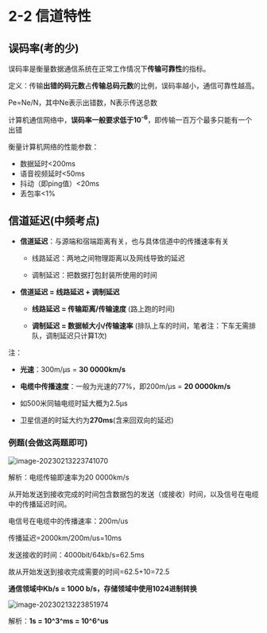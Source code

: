 # 2-2 信道特性

##  误码率(考的少)

误码率是衡量数据通信系统在正常工作情况下**传输可靠性**的指标。

定义：传输**出错的码元数**占**传输总码元数**的比例，误码率越小，通信可靠性越高。

Pe=Ne/N，其中Ne表示出错数，N表示传送总数



计算机通信网络中，**误码率一般要求低于10<sup>-6</sup>**，即传输一百万个最多只能有一个出错

衡量计算机网络的性能参数：

- 数据延时<200ms
- 语音视频延时<50ms
- 抖动（即ping值）<20ms
- 丢包率<1%

## 信道延迟(中频考点)

- **信道延迟**：与源端和宿端距离有关，也与具体信道中的传播速率有关

  - 线路延迟：两地之间物理距离以及网线导致的延迟

  - 调制延迟：把数据打包封装所使用的时间

- **信道延迟 = 线路延迟 + 调制延迟**

  - **线路延迟 = 传输距离/传输速度**        (路上跑的时间)

  - **调制延迟 = 数据帧大小/传输速率**      (排队上车的时间，笔者注：下车无需排队，调制延迟只计算1次)

注：

- **光速**：300m/μs = **30 0000km/s**

- **电缆中传播速度**：一般为光速的77%，即200m/μs = **20 0000km/s**
- 如500米同轴电缆时延大概为2.5μs
- 卫星信道的时延大约为**270ms**(含来回双向的延迟)

### 例题(会做这两题即可)

![image-20230213223741070](https://img.yatjay.top/md/image-20230213223741070.png)

解析：电缆传输即速率为20 0000km/s

从开始发送到接收完成的时间包含数据包的发送（或接收）时间，以及信号在电缆中的传播延迟时间。

电信号在电缆中的传播速率：200m/us

传播延迟=2000km/200m/us=10ms

发送接收的时间：4000bit/64kb/s=62.5ms

故从开始发送到接收完成需要的时间=62.5+10=72.5

**通信领域中Kb/s = 1000 b/s，存储领域中使用1024进制转换**

![image-20230213223851974](https://img.yatjay.top/md/image-20230213223851974.png)

解析：**1s = 10^3^ms = 10^6^us**

